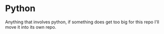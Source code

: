 # Python
Anything that involves python, if something does get too big for this repo I'll move it into its own repo.
